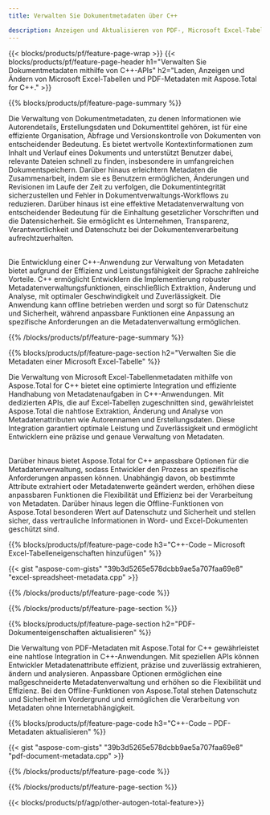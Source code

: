 ```yaml
---
title: Verwalten Sie Dokumentmetadaten über C++ 

description: Anzeigen und Aktualisieren von PDF-, Microsoft Excel-Tabellen, PowerPoint-Präsentationen und Word-Dokumentmetadaten über Ihre C++-Anwendung.
---
```


{{< blocks/products/pf/feature-page-wrap >}}
{{< blocks/products/pf/feature-page-header h1="Verwalten Sie Dokumentmetadaten mithilfe von C++-APIs" h2="Laden, Anzeigen und Ändern von Microsoft Excel-Tabellen und PDF-Metadaten mit Aspose.Total for C++." >}}

{{% blocks/products/pf/feature-page-summary %}}

Die Verwaltung von Dokumentmetadaten, zu denen Informationen wie Autorendetails, Erstellungsdaten und Dokumenttitel gehören, ist für eine effiziente Organisation, Abfrage und Versionskontrolle von Dokumenten von entscheidender Bedeutung. Es bietet wertvolle Kontextinformationen zum Inhalt und Verlauf eines Dokuments und unterstützt Benutzer dabei, relevante Dateien schnell zu finden, insbesondere in umfangreichen Dokumentspeichern. Darüber hinaus erleichtern Metadaten die Zusammenarbeit, indem sie es Benutzern ermöglichen, Änderungen und Revisionen im Laufe der Zeit zu verfolgen, die Dokumentintegrität sicherzustellen und Fehler in Dokumentverwaltungs-Workflows zu reduzieren. Darüber hinaus ist eine effektive Metadatenverwaltung von entscheidender Bedeutung für die Einhaltung gesetzlicher Vorschriften und die Datensicherheit. Sie ermöglicht es Unternehmen, Transparenz, Verantwortlichkeit und Datenschutz bei der Dokumentenverarbeitung aufrechtzuerhalten.<br /><br />

Die Entwicklung einer C++-Anwendung zur Verwaltung von Metadaten bietet aufgrund der Effizienz und Leistungsfähigkeit der Sprache zahlreiche Vorteile. C++ ermöglicht Entwicklern die Implementierung robuster Metadatenverwaltungsfunktionen, einschließlich Extraktion, Änderung und Analyse, mit optimaler Geschwindigkeit und Zuverlässigkeit. Die Anwendung kann offline betrieben werden und sorgt so für Datenschutz und Sicherheit, während anpassbare Funktionen eine Anpassung an spezifische Anforderungen an die Metadatenverwaltung ermöglichen.

{{% /blocks/products/pf/feature-page-summary  %}}


{{% blocks/products/pf/feature-page-section  h2="Verwalten Sie die Metadaten einer Microsoft Excel-Tabelle" %}}

Die Verwaltung von Microsoft Excel-Tabellenmetadaten mithilfe von Aspose.Total for C++ bietet eine optimierte Integration und effiziente Handhabung von Metadatenaufgaben in C++-Anwendungen. Mit dedizierten APIs, die auf Excel-Tabellen zugeschnitten sind, gewährleistet Aspose.Total die nahtlose Extraktion, Änderung und Analyse von Metadatenattributen wie Autorennamen und Erstellungsdaten. Diese Integration garantiert optimale Leistung und Zuverlässigkeit und ermöglicht Entwicklern eine präzise und genaue Verwaltung von Metadaten. <br /><br />

Darüber hinaus bietet Aspose.Total for C++ anpassbare Optionen für die Metadatenverwaltung, sodass Entwickler den Prozess an spezifische Anforderungen anpassen können. Unabhängig davon, ob bestimmte Attribute extrahiert oder Metadatenwerte geändert werden, erhöhen diese anpassbaren Funktionen die Flexibilität und Effizienz bei der Verarbeitung von Metadaten. Darüber hinaus legen die Offline-Funktionen von Aspose.Total besonderen Wert auf Datenschutz und Sicherheit und stellen sicher, dass vertrauliche Informationen in Word- und Excel-Dokumenten geschützt sind.

{{% blocks/products/pf/feature-page-code h3="C++-Code – Microsoft Excel-Tabelleneigenschaften hinzufügen" %}}

{{< gist "aspose-com-gists" "39b3d5265e578dcbb9ae5a707faa69e8" "excel-spreadsheet-metadata.cpp" >}}

{{% /blocks/products/pf/feature-page-code  %}}

{{% /blocks/products/pf/feature-page-section %}}


{{% blocks/products/pf/feature-page-section  h2="PDF-Dokumenteigenschaften aktualisieren" %}}

Die Verwaltung von PDF-Metadaten mit Aspose.Total for C++ gewährleistet eine nahtlose Integration in C++-Anwendungen. Mit speziellen APIs können Entwickler Metadatenattribute effizient, präzise und zuverlässig extrahieren, ändern und analysieren. Anpassbare Optionen ermöglichen eine maßgeschneiderte Metadatenverwaltung und erhöhen so die Flexibilität und Effizienz. Bei den Offline-Funktionen von Aspose.Total stehen Datenschutz und Sicherheit im Vordergrund und ermöglichen die Verarbeitung von Metadaten ohne Internetabhängigkeit.

{{% blocks/products/pf/feature-page-code h3="C++-Code – PDF-Metadaten aktualisieren" %}}

{{< gist "aspose-com-gists" "39b3d5265e578dcbb9ae5a707faa69e8" "pdf-document-metadata.cpp" >}}

{{% /blocks/products/pf/feature-page-code  %}}

{{% /blocks/products/pf/feature-page-section %}}

{{< blocks/products/pf/agp/other-autogen-total-feature>}}